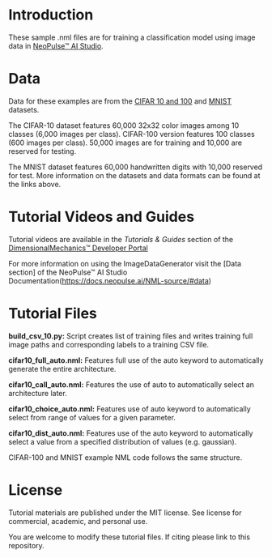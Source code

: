 # Introduction
These sample .nml files are for training a classification model using image data in [NeoPulse™ AI Studio](https://aws.amazon.com/marketplace/pp/B074NDG36S/ref=vdr_rf).

# Data
Data for these examples are from the [CIFAR 10 and 100](https://www.cs.toronto.edu/~kriz/cifar.html) and [MNIST](http://yann.lecun.com/exdb/mnist/) datasets. 

The CIFAR-10 dataset features 60,000 32x32 color images among 10 classes (6,000 images per class). CIFAR-100 version features 100 classes (600 images per class). 50,000 images are for training and 10,000 are reserved for testing. 

The MNIST dataset features 60,000 handwritten digits with 10,000 reserved for test. More information on the datasets and data formats can be found at the links above.

# Tutorial Videos and Guides
Tutorial videos are available in the *Tutorials & Guides* section of the [DimensionalMechanics™ Developer Portal](https://dimensionalmechanics.com/ai-developer-portal)

For more information on using the ImageDataGenerator visit the [Data section] of the NeoPulse™ AI Studio Documentation(https://docs.neopulse.ai/NML-source/#data)

# Tutorial Files
**build_csv_10.py:** Script creates list of training files and writes training full image paths and corresponding labels to a training CSV file.

**cifar10_full_auto.nml:** Features full use of the auto keyword to automatically generate the entire architecture.

**cifar10_call_auto.nml:** Features the use of auto to automatically select an architecture later.

**cifar10_choice_auto.nml:** Features use of auto keyword to automatically select from range of values for a given parameter.

**cifar10_dist_auto.nml:** Features use of the auto keyword to automatically select a value from a specified distribution of values (e.g. gaussian). 

CIFAR-100 and MNIST example NML code follows the same structure.

# License
Tutorial materials are published under the MIT license. See license for commercial, academic, and personal use.

You are welcome to modify these tutorial files. If citing please link to this repository.

